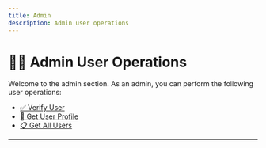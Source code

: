 ```yaml
---
title: Admin
description: Admin user operations
---
```


# 👨‍💼 Admin User Operations

Welcome to the admin section. As an admin, you can perform the following user operations:

- [✅ Verify User](./users/verify-user.md)
- [👤 Get User Profile](#get-user-profile)
- [📋 Get All Users](#get-all-users)

---